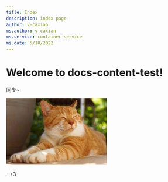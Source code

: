 ```yaml
---
title: Index
description: index page
author: v-caxian
ms.author: v-caxian
ms.service: container-service
ms.date: 5/18/2022
---
```


# Welcome to docs-content-test!

同步~

![dog](./images/cat.jpg)

++3
